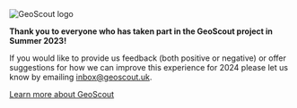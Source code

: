 <div class="text-center">
<picture>
<source srcset="./img/geoscout-logo.webp" type="image/webp" />
<source srcset="./img/geoscout-logo.png" type="image/png" />
<img
src="./img/geoscout-logo.png"
class="img-fluid logo-img m-3"
alt="GeoScout logo"
loading="lazy"
/>
</picture>
</div>

**Thank you to everyone who has taken part in the GeoScout project in Summer 2023!**

If you would like to provide us feedback (both positive or negative) or offer suggestions for how we can improve this experience for 2024 please let us know by emailing <a href="mailto:inbox@geoscout.uk?Subject=Feedback for GeoScout">inbox@geoscout.uk</a>.

<div class="d-grid gap-2 d-sm-flex justify-content-sm-center">
<a class="btn btn-primary btn-lg px-4 gap-3" href="about" data-navigo="true">
Learn more about GeoScout
</a>
</div>
